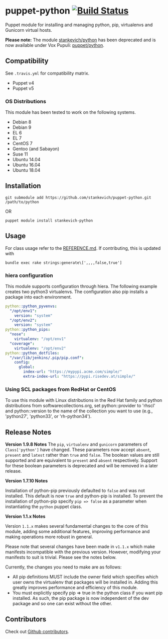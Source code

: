 # puppet-python [![Build Status](https://travis-ci.org/voxpupuli/puppet-python.svg?branch=master)](https://travis-ci.org/voxpupuli/puppet-python)

Puppet module for installing and managing python, pip, virtualenvs and Gunicorn virtual hosts.

**Please note:** The module [stankevich/python](https://forge.puppet.com/stankevich/python) has been deprecated and is now available under Vox Pupuli: [puppet/python](https://forge.puppet.com/puppet/python).

## Compatibility #

See `.travis.yml` for compatibility matrix.

* Puppet v4
* Puppet v5

### OS Distributions ##

This module has been tested to work on the following systems.

* Debian 8
* Debian 9
* EL 6
* EL 7
* CentOS 7
* Gentoo (and Sabayon)
* Suse 11
* Ubuntu 14.04
* Ubuntu 16.04
* Ubuntu 18.04

## Installation

```shell
git submodule add https://github.com/stankevich/puppet-python.git /path/to/python
```
OR

``` shell
puppet module install stankevich-python
```

## Usage
For class usage refer to the <a href="https://github.com/voxpupuli/puppet-python/blob/master/REFERENCE.md">REFERENCE.md</a>. If contributing, this is updated with
```shell
bundle exec rake strings:generate\[',,,,false,true']
```

### hiera configuration

This module supports configuration through hiera. The following example
creates two python3 virtualenvs. The configuration also pip installs a
package into each environment.

```yaml
python::python_pyvenvs:
  "/opt/env1":
    version: "system"
  "/opt/env2":
    version: "system"
python::python_pips:
  "nose":
    virtualenv: "/opt/env1"
  "coverage":
    virtualenv: "/opt/env2"
python::python_dotfiles:
  "/var/lib/jenkins/.pip/pip.conf":
    config:
      global:
        index-url: "https://mypypi.acme.com/simple/"
        extra-index-url: "https://pypi.risedev.at/simple/"
```

### Using SCL packages from RedHat or CentOS

To use this module with Linux distributions in the Red Hat family and python distributions
from softwarecollections.org, set python::provider to 'rhscl' and python::version to the name
of the collection you want to use (e.g., 'python27', 'python33', or 'rh-python34').

## Release Notes

**Version 1.9.8 Notes**
The `pip`, `virtualenv` and `gunicorn` parameters of `Class['python']` have changed. These parameters now accept `absent`, `present` and `latest` rather than `true` and `false`. The boolean values are still supported and are equivalent to `present` and `absent` respectively. Support for these boolean parameters is deprecated and will be removed in a later release.

**Version 1.7.10 Notes**

Installation of python-pip previously defaulted to `false` and was not installed. This default is now `true` and python-pip is installed. To prevent the installation of python-pip specify `pip => false` as a parameter when instantiating the `python` puppet class.

**Version 1.1.x Notes**

Version `1.1.x` makes several fundamental changes to the core of this module, adding some additional features, improving performance and making operations more robust in general.

Please note that several changes have been made in `v1.1.x` which make manifests incompatible with the previous version.  However, modifying your manifests to suit is trivial.  Please see the notes below.

Currently, the changes you need to make are as follows:

* All pip definitions MUST include the owner field which specifies which user owns the virtualenv that packages will be installed in.  Adding this greatly improves performance and efficiency of this module.
* You must explicitly specify pip => true in the python class if you want pip installed.  As such, the pip package is now independent of the dev package and so one can exist without the other.

## Contributors

Check out [Github contributors](https://github.com/voxpupuli/puppet-python/graphs/contributors).
